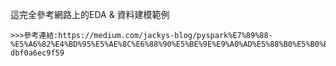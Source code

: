 這完全參考網路上的EDA & 資料建模範例

    >>>參考連結:https://medium.com/jackys-blog/pyspark%E7%89%88-%E5%A6%82%E4%BD%95%E5%AE%8C%E6%88%90%E5%BE%9E%E9%A0%AD%E5%88%B0%E5%B0%BE%E5%AE%8C%E6%88%90%E4%B8%80%E5%80%8B%E8%B3%87%E6%96%99%E7%A7%91%E5%AD%B8%E5%B0%88%E6%A1%88-dbf0a6ec9f59